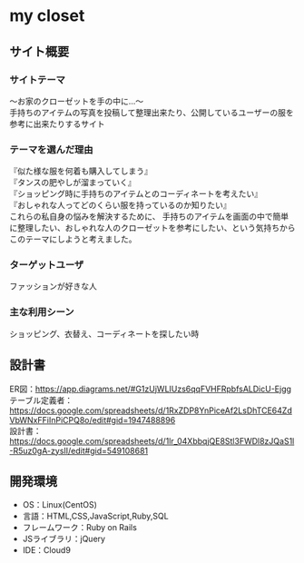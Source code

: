 # my closet

## サイト概要
### サイトテーマ
〜お家のクローゼットを手の中に...〜<br>
手持ちのアイテムの写真を投稿して整理出来たり、公開しているユーザーの服を参考に出来たりするサイト

### テーマを選んだ理由
『似た様な服を何着も購入してしまう』<br>
『タンスの肥やしが溜まっていく』<br>
『ショッピング時に手持ちのアイテムとのコーディネートを考えたい』<br>
『おしゃれな人ってどのくらい服を持っているのか知りたい』<br>
これらの私自身の悩みを解決するために、
手持ちのアイテムを画面の中で簡単に整理したい、おしゃれな人のクローゼットを参考にしたい、という気持ちからこのテーマにしようと考えました。

### ターゲットユーザ
ファッションが好きな人

### 主な利用シーン
ショッピング、衣替え、コーディネートを探したい時

## 設計書
ER図：https://app.diagrams.net/#G1zUjWLIUzs6qqFVHFRpbfsALDicU-Ejgg<br>
テーブル定義者：https://docs.google.com/spreadsheets/d/1RxZDP8YnPiceAf2LsDhTCE64ZdVbWNxFFiInPiCPQ8o/edit#gid=1947488896<br>
設計書：https://docs.google.com/spreadsheets/d/1lr_04XbbqjQE8Stl3FWDl8zJQaS1l-R5uz0gA-zysII/edit#gid=549108681<br>


## 開発環境
- OS：Linux(CentOS)
- 言語：HTML,CSS,JavaScript,Ruby,SQL
- フレームワーク：Ruby on Rails
- JSライブラリ：jQuery
- IDE：Cloud9

